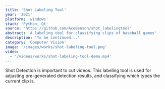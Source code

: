 ```yaml
---
title: 'Shot Labeling Tool'
year: '2021'
platform: 'windows'
stack: 'Python, Qt'
source: 'https://github.com/AceBenson/shot_labelingtool'
abstract: 'A labeling tool for classifying clips of baseball games'
description: 'To be continued...'
category: 'Computer Vision'
image: '/images/works/shot-labeling-tool.png'
video:
  - '/videos/works/shot-labeling-tool-demo.mp4'
---
```


<Box>
  Shot Detection is important to cut videos.
  This labeling tool is used for adjusting pre-generated detection results, and classifying which types the current clip is.
</Box>
